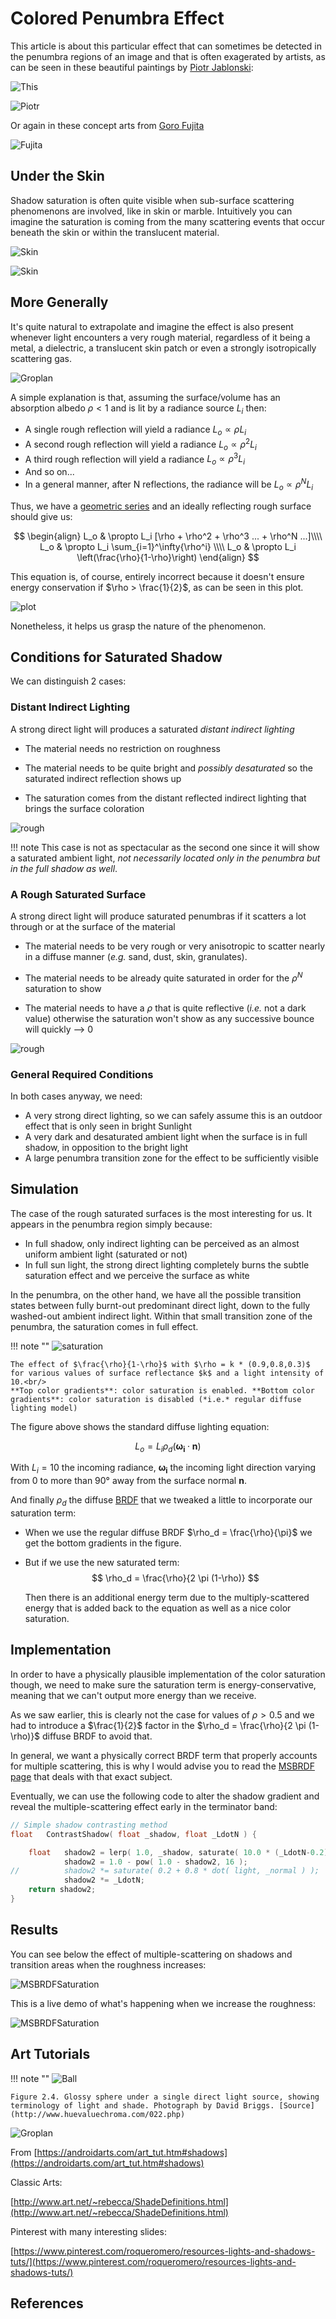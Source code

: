 ﻿# Colored Penumbra Effect

This article is about this particular effect that can sometimes be detected in the penumbra regions of an image and that is often exagerated by artists,
 as can be seen in these beautiful paintings by [Piotr Jablonski](https://www.behance.net/gallery/16101045/TOMCAT):

![This](images/ShadowColor/141006_PJ_Tomcat3.jpg)

![Piotr](images/ShadowColor/141006_PJ_Tomcat1.jpg)


Or again in these concept arts from [Goro Fujita](https://twitter.com/gorosart)

![Fujita](images/ShadowColor/SaturationEffect2.jpg)


## Under the Skin

Shadow saturation is often quite visible when sub-surface scattering phenomenons are involved, like in skin or marble.
Intuitively you can imagine the saturation is coming from the many scattering events that occur beneath the skin or within the translucent material.

![Skin](images/ShadowColor/SaturationInTheMiddle.jpg)

![Skin](images/ShadowColor/SubSurfaceScattering.jpg)


## More Generally

It's quite natural to extrapolate and imagine the effect is also present whenever light encounters a very rough material, regardless of it being a metal, a dielectric, a translucent skin patch or even a strongly isotropically scattering gas.

![Groplan](images/ShadowColor/ShadowSaturation.jpg)

A simple explanation is that, assuming the surface/volume has an absorption albedo $\rho < 1$ and is lit by a radiance source $L_i$ then:

* A single rough reflection will yield a radiance $L_o \propto\rho L_i$
* A second rough reflection will yield a radiance $L_o \propto\rho^2 L_i$
* A third rough reflection will yield a radiance $L_o \propto\rho^3 L_i$
* And so on...
* In a general manner, after N reflections, the radiance will be $L_o \propto\rho^N L_i$

Thus, we have a [geometric series](http://mathworld.wolfram.com/GeometricSeries.html) and an ideally reflecting rough surface should give us:

$$
\begin{align}
 L_o & \propto L_i [\rho + \rho^2 + \rho^3 ...  + \rho^N ...]\\\\
 L_o & \propto L_i \sum_{i=1}^\infty{\rho^i} \\\\
 L_o & \propto L_i \left(\frac{\rho}{1-\rho}\right)
 \end{align}
$$

This equation is, of course, entirely incorrect because it doesn't ensure energy conservation if $\rho > \frac{1}{2}$, as can be seen in this plot.

![plot](images/ShadowColor/InfiniteBounces.jpg)


Nonetheless, it helps us grasp the nature of the phenomenon.


## Conditions for Saturated Shadow

We can distinguish 2 cases:

### Distant Indirect Lighting

A strong direct light will produces a saturated *distant indirect lighting*

* The material needs no restriction on roughness

* The material needs to be quite bright and *possibly desaturated* so the saturated indirect reflection shows up

* The saturation comes from the distant reflected indirect lighting that brings the surface coloration

![rough](images/ShadowColor/SaturatedIndirectLight.jpg)

!!! note
    This case is not as spectacular as the second one since it will show a saturated ambient light, *not necessarily located only in the penumbra but in the full shadow as well*.


### A Rough Saturated Surface

A strong direct light will produce saturated penumbras if it scatters a lot through or at the surface of the material

* The material needs to be very rough or very anisotropic to scatter nearly in a diffuse manner (*e.g.* sand, dust, skin, granulates).

* The material needs to be already quite saturated in order for the $\rho^N$ saturation to show

* The material needs to have a $\rho$ that is quite reflective (*i.e.* not a dark value) otherwise the saturation won't show as any successive bounce will quickly --> 0

![rough](images/ShadowColor/RoughSaturatedSurface.jpg)


### General Required Conditions

In both cases anyway, we need:

* A very strong direct lighting, so we can safely assume this is an outdoor effect that is only seen in bright Sunlight
* A very dark and desaturated ambient light when the surface is in full shadow, in opposition to the bright light
* A large penumbra transition zone for the effect to be sufficiently visible


## Simulation

The case of the rough saturated surfaces is the most interesting for us. It appears in the penumbra region simply because:

* In full shadow, only indirect lighting can be perceived as an almost uniform ambient light (saturated or not)
* In full sun light, the strong direct lighting completely burns the subtle saturation effect and we perceive the surface as white

In the penumbra, on the other hand, we have all the possible transition states between fully burnt-out predominant direct light, down to the fully washed-out ambient indirect light.
Within that small transition zone of the penumbra, the saturation comes in full effect.

!!! note ""
    ![saturation](images/ShadowColor/SaturationEffect.jpg)

    The effect of $\frac{\rho}{1-\rho}$ with $\rho = k * (0.9,0.8,0.3)$ for various values of surface reflectance $k$ and a light intensity of 10.<br/>
	**Top color gradients**: color saturation is enabled. **Bottom color gradients**: color saturation is disabled (*i.e.* regular diffuse lighting model)


The figure above shows the standard diffuse lighting equation:

$$
L_o = L_i \rho_d (\boldsymbol{\omega_i}\cdot\boldsymbol{n})
$$

With $L_i=10$ the incoming radiance, $\boldsymbol{\omega_i}$ the incoming light direction varying from 0 to more than 90° away from the surface normal $\boldsymbol{n}$.

And finally $\rho_d$ the diffuse [BRDF](BRDF) that we tweaked a little to incorporate our saturation term:

* When we use the regular diffuse BRDF $\rho_d = \frac{\rho}{\pi}$ we get the bottom gradients in the figure.

* But if we use the new saturated term:
$$
\rho_d = \frac{\rho}{2 \pi (1-\rho)}
$$

    Then there is an additional energy term due to the multiply-scattered energy that is added back to the equation as well as a nice color saturation.


## Implementation

In order to have a physically plausible implementation of the color saturation though, we need to make sure the saturation term is energy-conservative, meaning that we can't output more energy than we receive.

As we saw earlier, this is clearly not the case for values of $\rho > 0.5$ and we had to introduce a $\frac{1}{2}$ factor in the $\rho_d = \frac{\rho}{2 \pi (1-\rho)}$ diffuse BRDF to avoid that.


In general, we want a physically correct BRDF term that properly accounts for multiple scattering, this is why I would advise you to read the [MSBRDF page](../BRDF/MSBRDF) that deals with that exact subject.

Eventually, we can use the following code to alter the shadow gradient and reveal the multiple-scattering effect early in the terminator band:

``` C++
// Simple shadow contrasting method
float	ContrastShadow( float _shadow, float _LdotN ) {

	float	shadow2 = lerp( 1.0, _shadow, saturate( 10.0 * (_LdotN-0.2) ) );	// This removes shadowing on back faces
			shadow2 = 1.0 - pow( 1.0 - shadow2, 16 );
//			shadow2 *= saturate( 0.2 + 0.8 * dot( light, _normal ) );			// Larger L.N, eating into the backfaces
			shadow2 *= _LdotN;
	return shadow2;
}
```

## Results

You can see below the effect of multiple-scattering on shadows and transition areas when the roughness increases:

![MSBRDFSaturation](images/BRDF/MSBRDFSaturation.jpg)


This is a live demo of what's happening when we increase the roughness:

![MSBRDFSaturation](images/BRDF/MSBRDFSaturation.gif)


## Art Tutorials

!!! note ""
    ![Ball](images/ShadowColor/Ball.jpg)

    Figure 2.4. Glossy sphere under a single direct light source, showing terminology of light and shade. Photograph by David Briggs. [Source](http://www.huevaluechroma.com/022.php)

![Groplan](images/ShadowColor/SaturationExample.jpg)

From [https://androidarts.com/art_tut.htm#shadows](https://androidarts.com/art_tut.htm#shadows)

Classic Arts:

[http://www.art.net/~rebecca/ShadeDefinitions.html](http://www.art.net/~rebecca/ShadeDefinitions.html)

Pinterest with many interesting slides:

[https://www.pinterest.com/roqueromero/resources-lights-and-shadows-tuts/](https://www.pinterest.com/roqueromero/resources-lights-and-shadows-tuts/)


## References

[^1]: 
